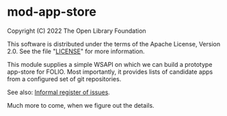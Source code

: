 # mod-app-store

Copyright (C) 2022 The Open Library Foundation

This software is distributed under the terms of the Apache License,
Version 2.0. See the file "[LICENSE](LICENSE)" for more information.

This module supplies a simple WSAPI on which we can build a prototype
app-store for FOLIO. Most importantly, it provides lists of candidate
apps from a configured set of git repositories.

See also: [Informal register of issues](TODO.md).

Much more to come, when we figure out the details.


